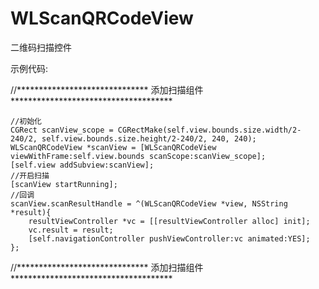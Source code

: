 # WLScanQRCodeView
二维码扫描控件

示例代码:

//****************************** 添加扫描组件 *************************************
    
    //初始化
    CGRect scanView_scope = CGRectMake(self.view.bounds.size.width/2-240/2, self.view.bounds.size.height/2-240/2, 240, 240);
    WLScanQRCodeView *scanView = [WLScanQRCodeView viewWithFrame:self.view.bounds scanScope:scanView_scope];
    [self.view addSubview:scanView];
    //开启扫描
    [scanView startRunning];
    //回调
    scanView.scanResultHandle = ^(WLScanQRCodeView *view, NSString *result){
        resultViewController *vc = [[resultViewController alloc] init];
        vc.result = result;
        [self.navigationController pushViewController:vc animated:YES];
    };
    
//****************************** 添加扫描组件 *************************************

